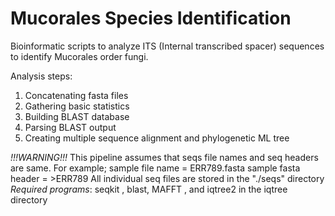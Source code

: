 # Mucorales Species Identification
Bioinformatic scripts to analyze ITS (Internal transcribed spacer) sequences to identify Mucorales order fungi. 

Analysis steps:
1. Concatenating fasta files
2. Gathering basic statistics
3. Building BLAST database
4. Parsing BLAST output
5. Creating multiple sequence alignment and phylogenetic ML tree

_!!!WARNING!!!_
This pipeline assumes that seqs file names and seq headers are same.
For example; sample file name = ERR789.fasta sample fasta header = >ERR789
All individual seq files are stored in the "./seqs" directory
_Required programs_:
seqkit , blast, MAFFT , and iqtree2 in the iqtree directory

